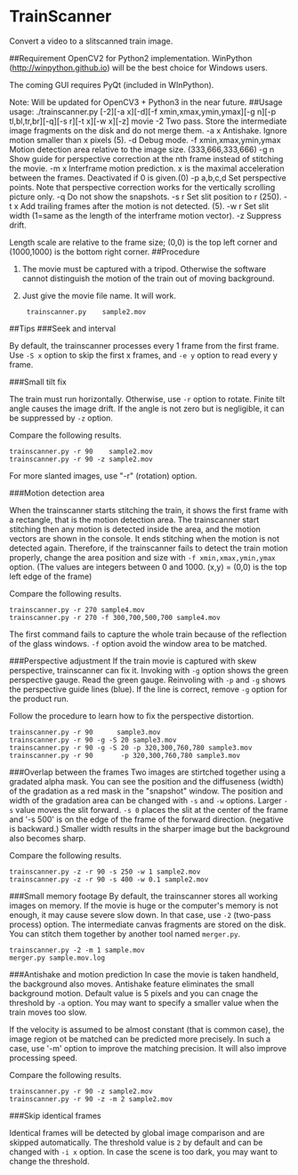 # TrainScanner
Convert a video to a slitscanned train image.

##Requirement
OpenCV2 for Python2 implementation.  WinPython (http://winpython.github.io) will be the best
choice for Windows users.

The coming GUI requires PyQt (included in WInPython).

Note: Will be updated for OpenCV3 + Python3 in the near future.
##Usage
    usage: ./trainscanner.py [-2][-a x][-d][-f xmin,xmax,ymin,ymax][-g n][-p tl,bl,tr,br][-q][-s r][-t x][-w x][-z] movie
	-2		Two pass.  Store the intermediate image fragments on the disk and do not merge them.
	-a x	Antishake.  Ignore motion smaller than x pixels (5).
	-d		Debug mode.
	-f xmin,xmax,ymin,ymax	Motion detection area relative to the image size. (333,666,333,666)
	-g n	Show guide for perspective correction at the nth frame
	instead of stitching the movie.
	-m x	Interframe motion prediction.  x is the maximal
	acceleration between the frames.  Deactivated if 0 is given.(0)
	-p a,b,c,d	Set perspective points. Note that perspective correction works for the vertically scrolling picture only.
	-q		Do not show the snapshots.
	-s r	Set slit position to r (250).
	-t x	Add trailing frames after the motion is not detected. (5).
	-w r	Set slit width (1=same as the length of the interframe motion vector).
	-z		Suppress drift.

Length scale are relative to the frame size; (0,0) is the top left
corner and (1000,1000) is the bottom right corner.
##Procedure

1. The movie must be captured with a tripod.  Otherwise the software cannot distinguish the motion of the train out of moving background.
2. Just give the movie file name.  It will work.

        trainscanner.py    sample2.mov

##Tips
###Seek and interval

By default, the trainscanner processes every 1 frame from the first
frame.  Use `-S x` option to skip the first x frames, and `-e y`
option to read every y frame.

###Small tilt fix

The train must run horizontally.  Otherwise, use `-r` option to rotate.
Finite tilt angle causes the image drift.  If the angle is not zero but is negligible, it can be suppressed by `-z` option.

Compare the following results.

    trainscanner.py -r 90    sample2.mov
    trainscanner.py -r 90 -z sample2.mov

For more slanted images, use "-r" (rotation) option.

###Motion detection area

When the trainscanner starts stitching the train, it shows the first frame with a rectangle, that is the motion detection area.
The trainscanner start stitching then any motion is detected inside the area, and the motion vectors are shown in the console.
It ends stitching when the motion is not detected again.  Therefore, if the trainscanner fails to detect the train motion properly,
change the area position and size with `-f xmin,xmax,ymin,ymax`
option.  (The values are integers between 0 and 1000. (x,y) = (0,0) is
the top left edge of the frame)

Compare the following results.

    trainscanner.py -r 270 sample4.mov
    trainscanner.py -r 270 -f 300,700,500,700 sample4.mov

The first command fails to capture the whole train because of the
reflection of the glass windows. `-f` option avoid the window area to
be matched.

###Perspective adjustment
If the train movie is captured with skew perspective, trainscanner can
fix it.  Invoking with `-g` option shows the green perspective gauge.
Read the green gauge.  Reinvoling with `-p` and `-g` shows the perspective
guide lines (blue).  If the line is correct, remove `-g` option for the product run.

Follow the procedure to learn how to fix the perspective distortion.

    trainscanner.py -r 90      sample3.mov
    trainscanner.py -r 90 -g -S 20 sample3.mov
    trainscanner.py -r 90 -g -S 20 -p 320,300,760,780 sample3.mov
    trainscanner.py -r 90       -p 320,300,760,780 sample3.mov
    
###Overlap between the frames
Two images are stirtched together using a gradated alpha mask.  You can
see the position and the diffuseness (width) of the gradation as a red
mask in the "snapshot" window.  The position and width of the
gradation area can be changed with `-s` and `-w` options.
Larger `-s` value moves the slit forward.  `-s 0` places the slit at
the center of the frame and '-s 500' is on the edge of the frame of
the forward direction. (negative is backward.)  Smaller width results
in the sharper image but the background also becomes sharp.

Compare the following results.

    trainscanner.py -z -r 90 -s 250 -w 1 sample2.mov
    trainscanner.py -z -r 90 -s 400 -w 0.1 sample2.mov

###Small memory footage
By default, the trainscanner stores all working images on memory.  If
the movie is huge or the computer's memory is not enough, it may cause
severe slow down.  In that case, use `-2` (two-pass process) option.
The intermediate canvas fragments are stored on the disk.  You can
stitch them together by another tool named `merger.py`.

    trainscanner.py -2 -m 1 sample.mov
    merger.py sample.mov.log

###Antishake and motion prediction
In case the movie is taken handheld, the background also moves.
Antishake feature eliminates the small background motion.  Default
value is 5 pixels and you can cnage the threshold by `-a` option.  You
may want to specify a smaller value when the train moves too slow.

If the velocity is assumed to be almost constant (that is common
case), the image region ot be matched can be predicted more precisely.  In such a case, use '-m' option to improve the matching
precision.  It will also improve processing speed.

Compare the following results.

    trainscanner.py -r 90 -z sample2.mov
    trainscanner.py -r 90 -z -m 2 sample2.mov

###Skip identical frames

Identical frames will be detected by global image comparison and are
skipped automatically.  The threshold value is `2` by default and can
be changed with `-i x` option.  In case the scene is too dark, you may
want to change the threshold.
